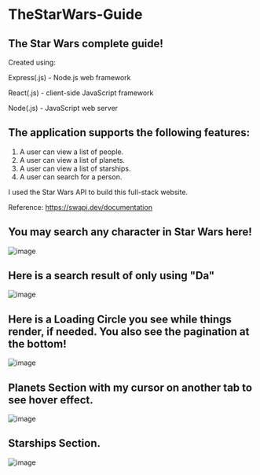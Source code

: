 # TheStarWars-Guide

## The Star Wars complete guide!

Created using:

Express(.js) - Node.js web framework

React(.js) - client-side JavaScript framework

Node(.js) - JavaScript web server


## The application supports the following features:

1. A user can view a list of people.
2. A user can view a list of planets.
3. A user can view a list of starships.
4. A user can search for a person.

I used the Star Wars API to build this full-stack website.

Reference: https://swapi.dev/documentation

## You may search any character in Star Wars here!
![image](https://user-images.githubusercontent.com/88402657/151316117-84684b72-462d-4cd2-999a-c9cea0be4e91.png)

## Here is a search result of only using "Da"
![image](https://user-images.githubusercontent.com/88402657/151316600-a4f817e6-44c5-4e2c-b4c5-55aa5dbe1079.png)

## Here is a Loading Circle you see while things render, if needed. You also see the pagination at the bottom!
![image](https://user-images.githubusercontent.com/88402657/151316332-2c67ac44-52ff-47e1-837f-7925ce7005fc.png)

## Planets Section with my cursor on another tab to see hover effect.
![image](https://user-images.githubusercontent.com/88402657/151316442-e22e7f94-24fa-49ee-8fd0-0d4415e0760f.png)

## Starships Section.
![image](https://user-images.githubusercontent.com/88402657/151316529-f833517d-841d-43f7-a893-472e94c7e2f4.png)







